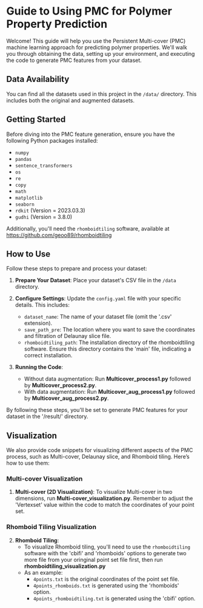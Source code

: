# Guide to Using PMC for Polymer Property Prediction

Welcome! This guide will help you use the Persistent Multi-cover (PMC) machine learning approach for predicting polymer properties. We'll walk you through obtaining the data, setting up your environment, and executing the code to generate PMC features from your dataset.

## Data Availability

You can find all the datasets used in this project in the `/data/` directory. This includes both the original and augmented datasets.

## Getting Started

Before diving into the PMC feature generation, ensure you have the following Python packages installed:

- `numpy`
- `pandas`
- `sentence_transformers`
- `os`
- `re`
- `copy`
- `math`
- `matplotlib`
- `seaborn`
- `rdkit` (Version = 2023.03.3)
- `gudhi` (Version = 3.8.0)

Additionally, you'll need the `rhomboidtiling` software, available at https://github.com/geoo89/rhomboidtiling

## How to Use

Follow these steps to prepare and process your dataset:

1. **Prepare Your Dataset**: Place your dataset's CSV file in the `/data` directory. 

2. **Configure Settings**: Update the `config.yaml` file with your specific details. This includes:
   - `dataset_name`: The name of your dataset file (omit the '.csv' extension).
   - `save_path_pre`: The location where you want to save the coordinates and filtration of Delaunay slice file.
   - `rhomboidtiling_path`: The installation directory of the rhomboidtiling software. Ensure this directory contains the 'main' file, indicating a correct installation.

3. **Running the Code**:
   - Without data augmentation: Run **Multicover_process1.py** followed by **Multicover_process2.py**.
   - With data augmentation: Run **Multicover_aug_process1.py** followed by **Multicover_aug_process2.py**.

By following these steps, you'll be set to generate PMC features for your dataset in the '/result/' directory.

## Visualization

We also provide code snippets for visualizing different aspects of the PMC process, such as Multi-cover, Delaunay slice, and Rhomboid tiling. Here’s how to use them:

### Multi-cover Visualization

1. **Multi-cover (2D Visualization)**: To visualize Multi-cover in two dimensions, run **Multi-cover_visualization.py**. Remember to adjust the 'Vertexset' value within the code to match the coordinates of your point set.

### Rhomboid Tiling Visualization

2. **Rhomboid Tiling**:
   - To visualize Rhomboid tiling, you'll need to use the `rhomboidtiling` software with the 'cbifi' and 'rhomboids' options to generate two more file from your oringinal point set file first, then run **rhomboidtiling_visualization.py**
   - As an example:
     - `4points.txt` is the original coordinates of the point set file.
     - `4points_rhomboids.txt` is generated using the 'rhomboids' option.
     - `4points_rhomboidtiling.txt` is generated using the 'cbifi' option.
